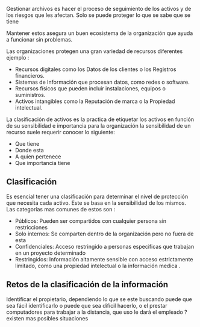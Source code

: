 Gestionar archivos es hacer el proceso de seguimiento de los activos y de los riesgos que les afectan. Solo se puede proteger lo que se sabe que se tiene 

Mantener estos asegura un buen ecosistema de la organización que ayuda a funcionar sin problemas.

Las organizaciones protegen una gran variedad de recursos diferentes ejemplo :
- Recursos digitales como los Datos de los clientes o los Registros financieros.
- Sistemas de Información que procesan datos, como redes o software.
- Recursos físicos que pueden incluir instalaciones, equipos o suministros.
- Activos intangibles como la Reputación de marca o la Propiedad intelectual.

La clasificación de activos es la practica de etiquetar los activos en función de su sensibilidad e importancia para la organización 
la sensibilidad de un recurso suele requerir conocer lo siguiente:
- Que tiene
- Donde esta
- A quien pertenece
- Que importancia tiene

## Clasificación 

Es esencial tener una clasificación para determinar el nivel de protección que necesita cada activo. Este se basa en la sensibilidad de los mismos. Las categorías mas comunes de estos son :
- Públicos: Pueden ser compartidos con cualquier persona sin restricciones 
- Solo internos: Se comparten dentro de la organización pero no fuera de esta
- Confidenciales: Acceso restringido a personas especificas que trabajan en un proyecto determinado 
- Restringidos: Información altamente sensible con acceso  estrictamente limitado, como una propiedad intelectual o la información medica .
## Retos de la clasificación de la información

Identificar el propietario, dependiendo lo que se este buscando puede que sea fácil identificarlo o puede que sea difícil hacerlo,  o el prestar computadores para trabajar a la distancia, que uso le dará el empleado ? existen mas posibles situaciones 